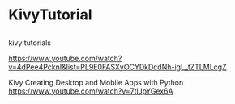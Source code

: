 # KivyTutorial

##

kivy tutorials

https://www.youtube.com/watch?v=4dPee4PcknI&list=PL9E0FASXyOCYDkDcdNh-igL_tZTLMLcgZ


Kivy Creating Desktop and Mobile Apps with Python
https://www.youtube.com/watch?v=7tlJpYGex6A



